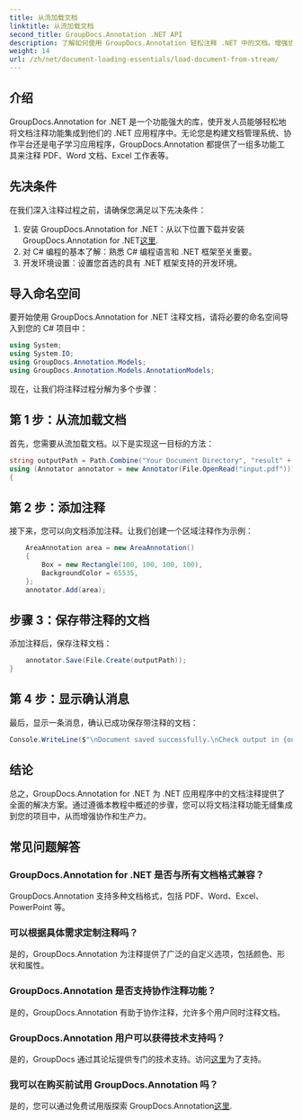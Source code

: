 ```yaml
---
title: 从流加载文档
linktitle: 从流加载文档
second_title: GroupDocs.Annotation .NET API
description: 了解如何使用 GroupDocs.Annotation 轻松注释 .NET 中的文档。增强协作和生产力。
weight: 14
url: /zh/net/document-loading-essentials/load-document-from-stream/
---
```

## 介绍
GroupDocs.Annotation for .NET 是一个功能强大的库，使开发人员能够轻松地将文档注释功能集成到他们的 .NET 应用程序中。无论您是构建文档管理系统、协作平台还是电子学习应用程序，GroupDocs.Annotation 都提供了一组多功能工具来注释 PDF、Word 文档、Excel 工作表等。
## 先决条件
在我们深入注释过程之前，请确保您满足以下先决条件：
1. 安装 GroupDocs.Annotation for .NET：从以下位置下载并安装 GroupDocs.Annotation for .NET[这里](https://releases.groupdocs.com/annotation/net/).
2. 对 C# 编程的基本了解：熟悉 C# 编程语言和 .NET 框架至关重要。
3. 开发环境设置：设置您首选的具有 .NET 框架支持的开发环境。

## 导入命名空间
要开始使用 GroupDocs.Annotation for .NET 注释文档，请将必要的命名空间导入到您的 C# 项目中：
```csharp
using System;
using System.IO;
using GroupDocs.Annotation.Models;
using GroupDocs.Annotation.Models.AnnotationModels;
```

现在，让我们将注释过程分解为多个步骤：
## 第 1 步：从流加载文档
首先，您需要从流加载文档。以下是实现这一目标的方法：
```csharp
string outputPath = Path.Combine("Your Document Directory", "result" + Path.GetExtension("input.pdf"));
using (Annotator annotator = new Annotator(File.OpenRead("input.pdf")))
{
```
## 第 2 步：添加注释
接下来，您可以向文档添加注释。让我们创建一个区域注释作为示例：
```csharp
	AreaAnnotation area = new AreaAnnotation()
	{
		Box = new Rectangle(100, 100, 100, 100),
		BackgroundColor = 65535,
	};
	annotator.Add(area);
```
## 步骤 3：保存带注释的文档
添加注释后，保存注释文档：
```csharp
	annotator.Save(File.Create(outputPath));
}
```
## 第 4 步：显示确认消息
最后，显示一条消息，确认已成功保存带注释的文档：
```csharp
Console.WriteLine($"\nDocument saved successfully.\nCheck output in {outputPath}.");
```

## 结论
总之，GroupDocs.Annotation for .NET 为 .NET 应用程序中的文档注释提供了全面的解决方案。通过遵循本教程中概述的步骤，您可以将文档注释功能无缝集成到您的项目中，从而增强协作和生产力。
## 常见问题解答
### GroupDocs.Annotation for .NET 是否与所有文档格式兼容？
GroupDocs.Annotation 支持多种文档格式，包括 PDF、Word、Excel、PowerPoint 等。
### 可以根据具体需求定制注释吗？
是的，GroupDocs.Annotation 为注释提供了广泛的自定义选项，包括颜色、形状和属性。
### GroupDocs.Annotation 是否支持协作注释功能？
是的，GroupDocs.Annotation 有助于协作注释，允许多个用户同时注释文档。
### GroupDocs.Annotation 用户可以获得技术支持吗？
是的，GroupDocs 通过其论坛提供专门的技术支持。访问[这里](https://forum.groupdocs.com/c/annotation/10)为了支持。
### 我可以在购买前试用 GroupDocs.Annotation 吗？
是的，您可以通过免费试用版探索 GroupDocs.Annotation[这里](https://releases.groupdocs.com/).